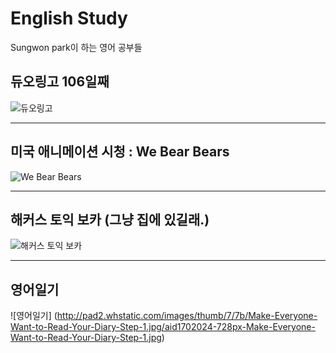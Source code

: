 # English Study
Sungwon park이 하는 영어 공부들

## 듀오링고 106일째
![듀오링고](http://techholic.co.kr/wp-content/uploads/2014/05/duolingo_140529_2.jpg)

***

## 미국 애니메이션 시청 : We Bear Bears 
![We Bear Bears](https://i.ytimg.com/vi/g5goG7HPv58/maxresdefault.jpg)

***

## 해커스 토익 보카 (그냥 집에 있길래.)
![해커스 토익 보카](http://hackers.gscdn.com/hackers/images/S_Toeic/toeic_info/voca_game/voca_new/img_toeicvoca.png)

***

## 영어일기 
![영어일기]
(http://pad2.whstatic.com/images/thumb/7/7b/Make-Everyone-Want-to-Read-Your-Diary-Step-1.jpg/aid1702024-728px-Make-Everyone-Want-to-Read-Your-Diary-Step-1.jpg)
